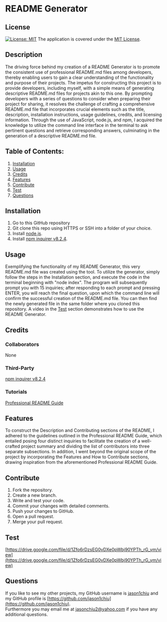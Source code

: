 # README Generator
## License
[![License: MIT](https://img.shields.io/badge/License-MIT-yellow.svg)](https://opensource.org/licenses/MIT) The application is covered under the [MIT License](https://opensource.org/licenses/MIT).
## Description
The driving force behind my creation of a README Generator is to promote the consistent use of professional README.md files among developers, thereby enabling users to gain a clear understanding of the functionality and purpose of their projects. The impetus for constructing this project is to provide developers, including myself, with a simple means of generating descriptive README.md files for projects akin to this one. By prompting developers with a series of questions to consider when preparing their project for sharing, it resolves the challenge of crafting a comprehensive README.md file that incorporates crucial elements such as the title, description, installation instructions, usage guidelines, credits, and licensing information. Through the use of JavaScript, node.js, and npm, I acquired the knowledge to utilize the command line interface in the terminal to ask pertinent questions and retrieve corresponding answers, culminating in the generation of a descriptive README.md file.
## Table of Contents:
1. [Installation](#installation)
2. [Usage](#usage)
3. [Credits](#credits)
4. [Features](#features)
5. [Contribute](#contribute)
6. [Test](#test)
7. [Questions](#questions)

## Installation
1. Go to this GitHub repository
2. Git clone this repo using HTTPS or SSH into a folder of your choice.
3. Install [node.js](https://nodejs.org/en/).
4. Install [npm inquirer v8.2.4](https://www.npmjs.com/package/inquirer/v/8.2.4).

## Usage
Exemplifying the functionality of my README Generator, this very README.md file was created using the tool. To utilize the generator, simply follow the steps in the Installation section, and execute the code in the terminal beginning with "node index". The program will subsequently prompt you with 15 inquiries; after responding to each prompt and pressing ENTER, you will reach the final question, upon which the command line will confirm the successful creation of the README.md file. You can then find the newly generated file in the same folder where you cloned this repository. A video in the [Test](#test) section demonstrates how to use the README Generator.

## Credits
### Collaborators
None
### Third-Party
[npm inquirer v8.2.4](https://www.npmjs.com/package/inquirer/v/8.2.4)
### Tutorials
[Professional README Guide](https://coding-boot-camp.github.io/full-stack/github/professional-readme-guide)

## Features
To construct the Description and Contributing sections of the README, I adhered to the guidelines outlined in the Professional README Guide, which entailed posing four distinct inquiries to facilitate the creation of a well-crafted project summary and dividing the list of contributors into three separate subsections. In addition, I went beyond the original scope of the project by incorporating the Features and How to Contribute sections, drawing inspiration from the aforementioned Professional README Guide.

## Contribute
1. Fork the repository.
2. Create a new branch.
3. Write and test your code.
4. Commit your changes with detailed comments.
5. Push your changes to GitHub.
6. Open a pull request.
7. Merge your pull request.

## Test
[https://drive.google.com/file/d/1Zfo6rDzsEG0vDXe0pWbj90YPTh_rG_ym/view](https://drive.google.com/file/d/1Zfo6rDzsEG0vDXe0pWbj90YPTh_rG_ym/view)

## Questions
If you like to see my other projects, my GitHub username is [jason1chiu](https://github.com/jason1chiu) and my GitHub profile is [https://github.com/jason1chiu](https://github.com/jason1chiu). <br>
Furthermore you may email me at jasonchiu2@yahoo.com if you have any additional questions.
